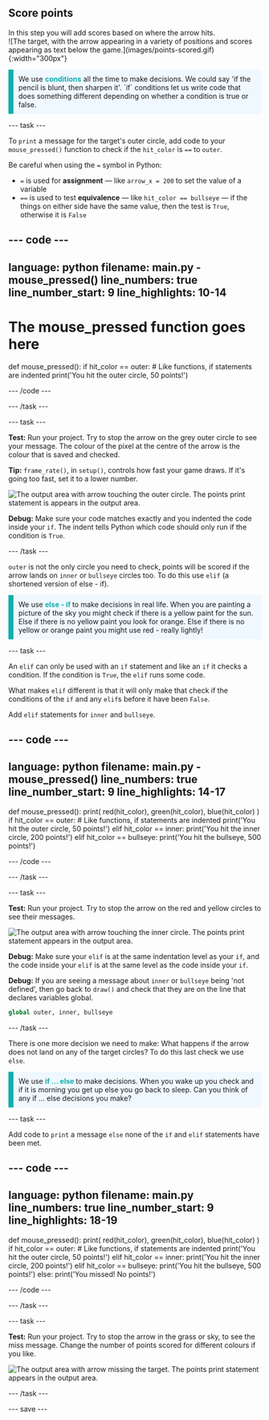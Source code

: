 ## Score points

<div style="display: flex; flex-wrap: wrap">
<div style="flex-basis: 200px; flex-grow: 1; margin-right: 15px;">
In this step you will add scores based on where the arrow hits.
</div>
<div>
![The target, with the arrow appearing in a variety of positions and scores appearing as text below the game.](images/points-scored.gif){:width="300px"}
</div>
</div>

<p style="border-left: solid; border-width:10px; border-color: #0faeb0; background-color: aliceblue; padding: 10px;">
We use <span style="color: #0faeb0; font-weight: bold;"> conditions</span> all the time to make decisions. We could say 'if the pencil is blunt, then sharpen it'. `if` conditions let us write code that does something different depending on whether a condition is true or false.
</p>

--- task ---

To `print` a message for the target's outer circle, add code to your `mouse_pressed()` function to check if the `hit_color` is `==` to `outer`. 

Be careful when using the `=` symbol in Python: 
 + `=` is used for **assignment** — like `arrow_x = 200` to set the value of a variable 
 + `==` is used to test **equivalence** — like `hit_color == bullseye` — if the things on either side have the same value, then the test is `True`, otherwise it is `False`

--- code ---
---
language: python
filename: main.py - mouse_pressed()
line_numbers: true
line_number_start: 9
line_highlights: 10-14
---
# The mouse_pressed function goes here
def mouse_pressed():
  if hit_color == outer:
    # Like functions, if statements are indented
    print('You hit the outer circle, 50 points!')

--- /code ---

--- /task ---

--- task ---

**Test:** Run your project. Try to stop the arrow on the grey outer circle to see your message. The colour of the pixel at the centre of the arrow is the colour that is saved and checked. 

**Tip:** `frame_rate()`, in `setup()`, controls how fast your game draws. If it's going too fast, set it to a lower number. 

![The output area with arrow touching the outer circle. The points print statement is appears in the output area.](images/grey-points.png)

**Debug:** Make sure your code matches exactly and you indented the code inside your `if`. The indent tells Python which code should only run if the condition is `True`.

--- /task ---

`outer` is not the only circle you need to check, points will be scored if the arrow lands on `inner` or `bullseye` circles too. To do this use `elif` (a shortened version of else - if). 

<p style="border-left: solid; border-width:10px; border-color: #0faeb0; background-color: aliceblue; padding: 10px;">
We use <span style="color: #0faeb0; font-weight: bold;"> else - if </span> to make decisions in real life. When you are painting a picture of the sky you might check if there is a yellow paint for the sun. Else if there is no yellow paint you look for orange. Else if there is no yellow or orange paint you might use red - really lightly!
</p>

--- task ---

An `elif` can only be used with an `if` statement and like an `if` it checks a condition. If the condition is `True`, the `elif` runs some code. 

What makes `elif` different is that it will only make that check if the conditions of the `if` and any `elif`s before it have been `False`.

Add `elif` statements for `inner` and `bullseye`.

--- code ---
---
language: python
filename: main.py - mouse_pressed()
line_numbers: true
line_number_start: 9
line_highlights: 14-17
---
def mouse_pressed():
  print( red(hit_color), green(hit_color), blue(hit_color) )
  if hit_color == outer:
    # Like functions, if statements are indented
    print('You hit the outer circle, 50 points!')
  elif hit_color == inner:
    print('You hit the inner circle, 200 points!')
  elif hit_color == bullseye:
    print('You hit the bullseye, 500 points!')

--- /code ---

--- /task ---

--- task ---

**Test:** Run your project. Try to stop the arrow on the red and yellow circles to see their messages.

![The output area with arrow touching the inner circle. The points print statement appears in the output area.](images/yellow-points.png)

**Debug:** Make sure your `elif` is at the same indentation level as your `if`, and the code inside your `elif` is at the same level as the code inside your `if`.

**Debug:** If you are seeing a message about `inner` or `bullseye` being 'not defined', then go back to `draw()` and check that they are on the line that declares variables global.

```python
global outer, inner, bullseye
```

--- /task ---

There is one more decision we need to make: What happens if the arrow does not land on any of the target circles? To do this last check we use `else`.

<p style="border-left: solid; border-width:10px; border-color: #0faeb0; background-color: aliceblue; padding: 10px;">
We use <span style="color: #0faeb0; font-weight: bold;"> if … else </span> to make decisions. When you wake up you check and if it is morning you get up else you go back to sleep. Can you think of any if ... else decisions you make? 
</p>

--- task ---

Add code to `print` a message `else` none of the `if` and `elif` statements have been met.

--- code ---
---
language: python
filename: main.py
line_numbers: true
line_number_start: 9
line_highlights: 18-19
---
def mouse_pressed():
  print( red(hit_color), green(hit_color), blue(hit_color) )
  if hit_color == outer:
    # Like functions, if statements are indented
    print('You hit the outer circle, 50 points!')
  elif hit_color == inner:
    print('You hit the inner circle, 200 points!')
  elif hit_color == bullseye:
    print('You hit the bullseye, 500 points!')
  else:
    print('You missed! No points!')

--- /code ---

--- /task ---

--- task ---

**Test:** Run your project. Try to stop the arrow in the grass or sky, to see the miss message. Change the number of points scored for different colours if you like.

![The output area with arrow missing the target. The points print statement appears in the output area.](images/missed-points.png)

--- /task ---

--- save ---
